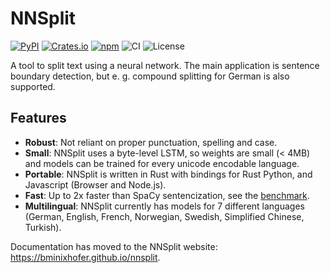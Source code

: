 # NNSplit

[![PyPI](https://img.shields.io/pypi/v/nnsplit)](https://pypi.org/project/nnsplit/)
[![Crates.io](https://img.shields.io/crates/v/nnsplit)](https://crates.io/crates/nnsplit)
[![npm](https://img.shields.io/npm/v/nnsplit)](https://www.npmjs.com/package/nnsplit)
![CI](https://github.com/bminixhofer/nnsplit/workflows/CI/badge.svg)
![License](https://img.shields.io/github/license/bminixhofer/nnsplit)

A tool to split text using a neural network. The main application is sentence boundary detection, but e. g. compound splitting for German is also supported.

## Features

- __Robust__: Not reliant on proper punctuation, spelling and case.
- __Small__: NNSplit uses a byte-level LSTM, so weights are small (< 4MB) and models can be trained for every unicode encodable language.
- __Portable__: NNSplit is written in Rust with bindings for Rust Python, and Javascript (Browser and Node.js).
- __Fast__: Up to 2x faster than SpaCy sentencization, see the [benchmark](https://bminixhofer.github.io/nnsplit/#benchmark).
- __Multilingual__: NNSplit currently has models for 7 different languages (German, English, French, Norwegian, Swedish, Simplified Chinese, Turkish).

Documentation has moved to the NNSplit website: https://bminixhofer.github.io/nnsplit.